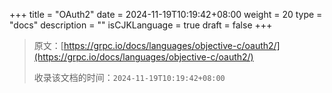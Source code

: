 +++
title = "OAuth2"
date = 2024-11-19T10:19:42+08:00
weight = 20
type = "docs"
description = ""
isCJKLanguage = true
draft = false
+++

> 原文：[https://grpc.io/docs/languages/objective-c/oauth2/](https://grpc.io/docs/languages/objective-c/oauth2/)
>
> 收录该文档的时间：`2024-11-19T10:19:42+08:00`
